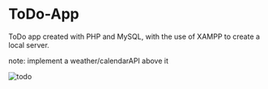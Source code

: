 # ToDo-App

ToDo app created with PHP and MySQL, with the use of XAMPP to create a local server.

note: implement a weather/calendarAPI above it

![todo](https://user-images.githubusercontent.com/48414851/186632974-657de1b9-7858-40c3-b6d6-fb1e5c109d78.PNG)
